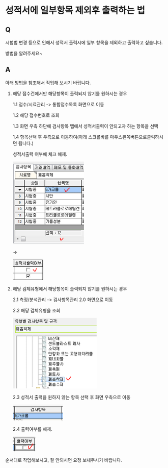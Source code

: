 # 성적서에 일부항목 제외후 출력하는 법

## Q

시험법 변경 등으로 인해서 성적서 출력시에 일부 항목을 제외하고 출력하고 싶습니다.

방법을 알려주세요~

## A

아래 방법을 참조해서 작업해 보시기 바랍니다.

1. 해당 접수건에서만 해당항목이 출력되지 않기를 원하시는 경우  

   1.1 접수/시료관리 -&gt; 통합접수목록 화면으로 이동  

   1.2 해당 접수번호로 조회  

   1.3 화면 우측 하단에 검사항목 탭에서 성적서출력이 안되고자 하는 항목을 선택  

   1.4 항목선택 후 우측으로 이동하여\(아래 스크롤바를 마우스왼쪽버튼으로클릭하시면 됩니다.\)  

   성적서출력 여부에 체크 해제.  

   ![](../.gitbook/assets/01%20%281%29.png)

    -&gt; 

   ![](../.gitbook/assets/02%20%285%29.png)

2. 해당 검체유형에서 해당항목이 출력되지 않기를 원하시는 경우  

   2.1 측정/분석관리 -&gt; 검사항목관리 2.0 화면으로 이동  

   2.2 해당 검체유형을 조회  

   ![](../.gitbook/assets/03%20%288%29.png)

   2.3 성적서 출력을 원하지 않는 항목 선택 후 화면 우측으로 이동  

   ![](../.gitbook/assets/04%20%2815%29.png)

   2.4 출력여부를 해제.  

   ![](../.gitbook/assets/05%20%2832%29.png)

순서대로 작업해보시고, 잘 안되시면 요청 보내주시기 바랍니다.

